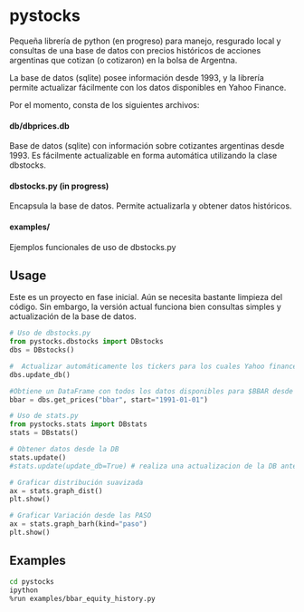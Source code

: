 # pystocks
Pequeña librería de python (en progreso) para manejo, resgurado local y consultas de una base de datos
con precios históricos de acciones argentinas que cotizan (o cotizaron) en la bolsa de Argentna.

La base de datos (sqlite) posee información desde 1993, y la librería permite actualizar fácilmente
con los datos disponibles en Yahoo Finance.

Por el momento, consta de los siguientes archivos:

#### db/dbprices.db
Base de datos (sqlite) con información sobre cotizantes argentinas desde 1993. Es fácilmente actualizable
en forma automática utilizando la clase dbstocks.

#### dbstocks.py (in progress)
Encapsula la base de datos. Permite actualizarla y obtener datos históricos.

#### examples/
Ejemplos funcionales de uso de dbstocks.py

## Usage
Este es un proyecto en fase inicial. Aún se necesita bastante limpieza del código.
Sin embargo, la versión actual funciona bien consultas simples y actualización de la base de datos.

```python
# Uso de dbstocks.py
from pystocks.dbstocks import DBstocks
dbs = DBstocks()

#  Actualizar automáticamente los tickers para los cuales Yahoo finance tiene datos.
dbs.update_db()  

#Obtiene un DataFrame con todos los datos disponibles para $BBAR desde 1991.
bbar = dbs.get_prices("bbar", start="1991-01-01") 

# Uso de stats.py
from pystocks.stats import DBstats
stats = DBstats()

# Obtener datos desde la DB
stats.update()
#stats.update(update_db=True) # realiza una actualizacion de la DB antes de asignar los datos a stats

# Graficar distribución suavizada
ax = stats.graph_dist()
plt.show()

# Graficar Variación desde las PASO
ax = stats.graph_barh(kind="paso")
plt.show()
```

## Examples
```bash
cd pystocks
ipython
%run examples/bbar_equity_history.py
```
